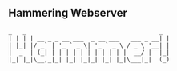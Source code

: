 Hammering Webserver
----
 
```
_   _                                     _ 
| | | | __ _ _ __ ___  _ __ ___   ___ _ __| |
| |_| |/ _` | '_ ` _ \| '_ ` _ \ / _ \ '__| |
|  _  | (_| | | | | | | | | | | |  __/ |  |_|
|_| |_|\__,_|_| |_| |_|_| |_| |_|\___|_|  (_)
```                                          

